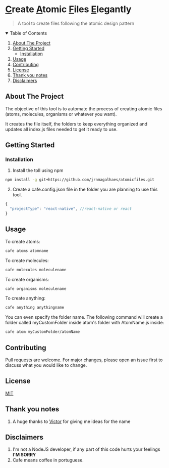 # <u>C</u>reate <u>A</u>tomic <u>F</u>iles <u>E</u>legantly

> A tool to create files following the atomic design pattern

<!-- TABLE OF CONTENTS -->
<details open="open">
  <summary>Table of Contents</summary>
  <ol>
    <li>
      <a href="#about-the-project">About The Project</a>
    </li>
    <li>
      <a href="#getting-started">Getting Started</a>
      <ul>
        <li><a href="#installation">Installation</a></li>
      </ul>
    </li>
    <li><a href="#usage">Usage</a></li>
    <li><a href="#contributing">Contributing</a></li>
    <li><a href="#license">License</a></li>
    <li><a href="#thank-you-notes">Thank you notes</a></li>
    <li><a href="#disclaimers">Disclaimers</a></li>
    <!-- <li><a href="#contact">Contact</a></li> -->
  </ol>
</details>

## About The Project

The objective of this tool is to automate the process of creating atomic files (atoms, molecules, organisms or whatever you want).

It creates the file itself, the folders to keep everything organized and updates all index.js files needed to get it ready to use.

## Getting Started

### Installation

1. Install the toll using npm

```bash
npm install -g git+https://github.com/jrnmagalhaes/atomicfiles.git
```

2. Create a cafe.config.json file in the folder you are planning to use this tool.

```js
{
  "projectType": "react-native", //react-native or react
}
```

## Usage

To create atoms:

```bash
cafe atoms atomname
```

To create molecules:

```bash
cafe molecules moleculename
```

To create organisms:

```bash
cafe organisms moleculename
```

To create anything:

```bash
cafe anything anythingname
```

You can even specify the folder name. The following command will create a folder called myCustomFolder inside atom's folder with AtomName.js inside:

```bash
cafe atom myCustomFolder/atomName
```

## Contributing

Pull requests are welcome. For major changes, please open an issue first to discuss what you would like to change.

## License

[MIT](https://choosealicense.com/licenses/mit/)

## Thank you notes

1. A huge thanks to <a target="_blank" href="https://github.com/VictorLopes">Victor</a> for giving me ideas for the name

## Disclaimers

1. I'm not a NodeJS developer, if any part of this code hurts your feelings <b>I'M SORRY</b>
2. Cafe means coffee in portuguese.
